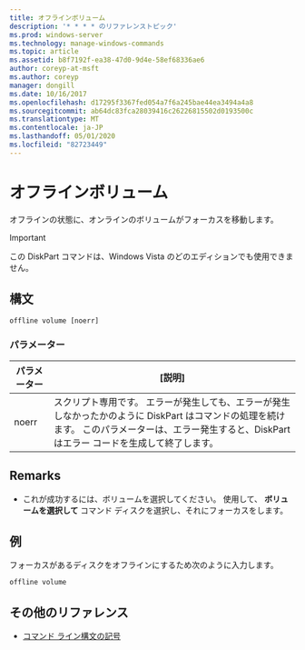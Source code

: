 ```yaml
---
title: オフラインボリューム
description: '* * * * のリファレンストピック'
ms.prod: windows-server
ms.technology: manage-windows-commands
ms.topic: article
ms.assetid: b8f7192f-ea38-47d0-9d4e-58ef68336ae6
author: coreyp-at-msft
ms.author: coreyp
manager: dongill
ms.date: 10/16/2017
ms.openlocfilehash: d17295f3367fed054a7f6a245bae44ea3494a4a8
ms.sourcegitcommit: ab64dc83fca28039416c26226815502d0193500c
ms.translationtype: MT
ms.contentlocale: ja-JP
ms.lasthandoff: 05/01/2020
ms.locfileid: "82723449"
---
```

# <a name="offline-volume"></a>オフラインボリューム



オフラインの状態に、オンラインのボリュームがフォーカスを移動します。

> [!IMPORTANT]
> この DiskPart コマンドは、Windows Vista のどのエディションでも使用できません。

## <a name="syntax"></a>構文

```
offline volume [noerr]
```

### <a name="parameters"></a>パラメーター

|パラメーター|[説明]|
|---------|-----------|
|noerr|スクリプト専用です。 エラーが発生しても、エラーが発生しなかったかのように DiskPart はコマンドの処理を続けます。 このパラメーターは、エラー発生すると、DiskPart はエラー コードを生成して終了します。|

## <a name="remarks"></a>Remarks

-   これが成功するには、ボリュームを選択してください。 使用して、 **ボリュームを選択して** コマンド ディスクを選択し、それにフォーカスをします。

## <a name="examples"></a>例

フォーカスがあるディスクをオフラインにするため次のように入力します。
```
offline volume
```

## <a name="additional-references"></a>その他のリファレンス

- [コマンド ライン構文の記号](command-line-syntax-key.md)

